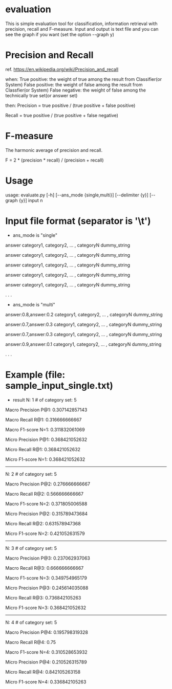 # evaluation
This is simple evaluation tool for classification, information retrieval with precision, recall and F-measure.
Input and output is text file and you can see the graph if you want (set the option --graph y)

# Precision and Recall
ref. https://en.wikipedia.org/wiki/Precision_and_recall

when:
True positive: the weight of true among the result from Classifier(or System)
False positive: the weight of false among the result from Classfier(or System)
False negative: the weight of false among the technically true set(or answer set)

then:
Precision = true positive / (true positive + false positive)

Recall = true positive / (true positive + false negative)


# F-measure
The harmonic average of precision and recall.

F = 2 * (precision * recall) / (precision + recall)

# Usage
usage: evaluate.py [-h] [--ans_mode {single,multi}] [--delimiter {y}]
                   [--graph {y}]
                   input n


# Input file format (separator is '\t')

- ans_mode is "single"

answer  category1, category2, ... , categoryN   dummy_string

answer  category1, category2, ... , categoryN   dummy_string

answer  category1, category2, ... , categoryN   dummy_string

answer  category1, category2, ... , categoryN   dummy_string

answer  category1, category2, ... , categoryN   dummy_string

.
.
.

- ans_mode is "multi"

answer:0.8,answer:0.2   category1, category2, ... , categoryN   dummy_string

answer:0.7,answer:0.3   category1, category2, ... , categoryN   dummy_string

answer:0.7,answer:0.3   category1, category2, ... , categoryN   dummy_string

answer:0.9,answer:0.1   category1, category2, ... , categoryN   dummy_string

.
.
.


# Example (file: sample_input_single.txt)

- result
N: 1 	# of category set: 5

Macro Precision P@1: 0.307142857143

Macro Recall R@1: 0.316666666667

Macro F1-score N=1: 0.311832061069

Micro Precision P@1: 0.368421052632

Micro Recall R@1: 0.368421052632

Micro F1-score N=1: 0.368421052632

------------------------------------

N: 2 	# of category set: 5

Macro Precision P@2: 0.276666666667

Macro Recall R@2: 0.566666666667

Macro F1-score N=2: 0.371805006588

Micro Precision P@2: 0.315789473684

Micro Recall R@2: 0.631578947368

Micro F1-score N=2: 0.421052631579

------------------------------------

N: 3 	# of category set: 5

Macro Precision P@3: 0.237062937063

Macro Recall R@3: 0.666666666667

Macro F1-score N=3: 0.349754965179

Micro Precision P@3: 0.245614035088

Micro Recall R@3: 0.736842105263

Micro F1-score N=3: 0.368421052632

------------------------------------

N: 4 	# of category set: 5

Macro Precision P@4: 0.195798319328

Macro Recall R@4: 0.75

Macro F1-score N=4: 0.310528653932

Micro Precision P@4: 0.210526315789

Micro Recall R@4: 0.842105263158

Micro F1-score N=4: 0.336842105263
